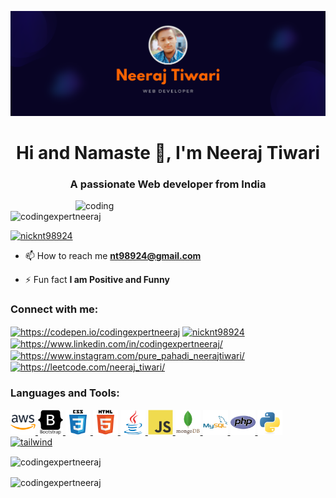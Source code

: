 ![logo](https://github.com/CodingExpertNeeraj/CodingExpertNeeraj/blob/main/Blue%20Modern%20Web%20Designer%20Twitter%20Header%20(1).png)
<h1 align="center">Hi and Namaste 👋, I'm Neeraj Tiwari</h1>
<h3 align="center">A passionate Web developer from India</h3>


<img  src="https://user-images.githubusercontent.com/55389276/140866485-8fb1c876-9a8f-4d6a-98dc-08c4981eaf70.gif" align="right" alt="coding" width="400">

<p align="left"> <img src="https://komarev.com/ghpvc/?username=codingexpertneeraj&label=Profile%20views&color=0e75b6&style=flat" alt="codingexpertneeraj" /> </p>

<p align="left"> <a href="https://twitter.com/nicknt98924" target="blank"><img src="https://img.shields.io/twitter/follow/nicknt98924?logo=twitter&style=for-the-badge" alt="nicknt98924" /></a> </p>

- 📫 How to reach me **nt98924@gmail.com**

- ⚡ Fun fact **I am Positive and Funny**

<h3 align="left">Connect with me:</h3>
<p align="left">
<a href="https://codepen.io/https://codepen.io/codingexpertneeraj" target="blank"><img align="center" src="https://raw.githubusercontent.com/rahuldkjain/github-profile-readme-generator/master/src/images/icons/Social/codepen.svg" alt="https://codepen.io/codingexpertneeraj" height="30" width="40" /></a>
<a href="https://twitter.com/nicknt98924" target="blank"><img align="center" src="https://raw.githubusercontent.com/rahuldkjain/github-profile-readme-generator/master/src/images/icons/Social/twitter.svg" alt="nicknt98924" height="30" width="40" /></a>
<a href="https://linkedin.com/in/https://www.linkedin.com/in/codingexpertneeraj/" target="blank"><img align="center" src="https://raw.githubusercontent.com/rahuldkjain/github-profile-readme-generator/master/src/images/icons/Social/linked-in-alt.svg" alt="https://www.linkedin.com/in/codingexpertneeraj/" height="30" width="40" /></a>
<a href="https://instagram.com/https://www.instagram.com/pure_pahadi_neerajtiwari/" target="blank"><img align="center" src="https://raw.githubusercontent.com/rahuldkjain/github-profile-readme-generator/master/src/images/icons/Social/instagram.svg" alt="https://www.instagram.com/pure_pahadi_neerajtiwari/" height="30" width="40" /></a>
<a href="https://www.leetcode.com/https://leetcode.com/neeraj_tiwari/" target="blank"><img align="center" src="https://raw.githubusercontent.com/rahuldkjain/github-profile-readme-generator/master/src/images/icons/Social/leet-code.svg" alt="https://leetcode.com/neeraj_tiwari/" height="30" width="40" /></a>
</p>

<h3 align="left">Languages and Tools:</h3>
<p align="left"> <a href="https://aws.amazon.com" target="_blank" rel="noreferrer"> <img src="https://raw.githubusercontent.com/devicons/devicon/master/icons/amazonwebservices/amazonwebservices-original-wordmark.svg" alt="aws" width="40" height="40"/> </a> <a href="https://getbootstrap.com" target="_blank" rel="noreferrer"> <img src="https://raw.githubusercontent.com/devicons/devicon/master/icons/bootstrap/bootstrap-plain-wordmark.svg" alt="bootstrap" width="40" height="40"/> </a> <a href="https://www.w3schools.com/css/" target="_blank" rel="noreferrer"> <img src="https://raw.githubusercontent.com/devicons/devicon/master/icons/css3/css3-original-wordmark.svg" alt="css3" width="40" height="40"/> </a> <a href="https://www.w3.org/html/" target="_blank" rel="noreferrer"> <img src="https://raw.githubusercontent.com/devicons/devicon/master/icons/html5/html5-original-wordmark.svg" alt="html5" width="40" height="40"/> </a> <a href="https://www.java.com" target="_blank" rel="noreferrer"> <img src="https://raw.githubusercontent.com/devicons/devicon/master/icons/java/java-original.svg" alt="java" width="40" height="40"/> </a> <a href="https://developer.mozilla.org/en-US/docs/Web/JavaScript" target="_blank" rel="noreferrer"> <img src="https://raw.githubusercontent.com/devicons/devicon/master/icons/javascript/javascript-original.svg" alt="javascript" width="40" height="40"/> </a> <a href="https://www.mongodb.com/" target="_blank" rel="noreferrer"> <img src="https://raw.githubusercontent.com/devicons/devicon/master/icons/mongodb/mongodb-original-wordmark.svg" alt="mongodb" width="40" height="40"/> </a> <a href="https://www.mysql.com/" target="_blank" rel="noreferrer"> <img src="https://raw.githubusercontent.com/devicons/devicon/master/icons/mysql/mysql-original-wordmark.svg" alt="mysql" width="40" height="40"/> </a> <a href="https://www.php.net" target="_blank" rel="noreferrer"> <img src="https://raw.githubusercontent.com/devicons/devicon/master/icons/php/php-original.svg" alt="php" width="40" height="40"/> </a> <a href="https://www.python.org" target="_blank" rel="noreferrer"> <img src="https://raw.githubusercontent.com/devicons/devicon/master/icons/python/python-original.svg" alt="python" width="40" height="40"/> </a> <a href="https://tailwindcss.com/" target="_blank" rel="noreferrer"> <img src="https://www.vectorlogo.zone/logos/tailwindcss/tailwindcss-icon.svg" alt="tailwind" width="40" height="40"/> </a> </p>

<p><img align="center" src="https://github-readme-stats.vercel.app/api/top-langs?username=codingexpertneeraj&show_icons=true&locale=en&layout=compact" alt="codingexpertneeraj" /></p>

<p><img align="center" src="https://github-readme-streak-stats.herokuapp.com/?user=codingexpertneeraj&" alt="codingexpertneeraj" /></p>

